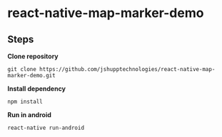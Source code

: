 # react-native-map-marker-demo

## Steps

**Clone repository**

```
git clone https://github.com/jshupptechnologies/react-native-map-marker-demo.git
```

**Install dependency**

```
npm install
```

**Run in android**

```
react-native run-android
```